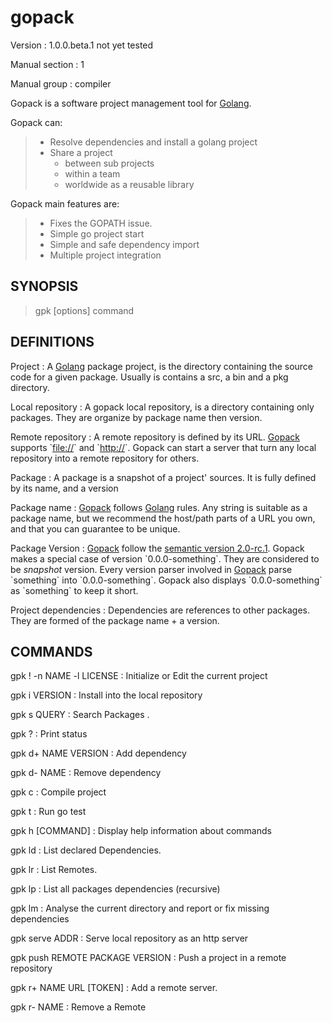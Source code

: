 gopack
===

Version
:   1.0.0.beta.1 not yet tested

Manual section
:   1

Manual group
:   compiler

Gopack is a software project management tool for
[Golang](http://golang.org).

Gopack can:

> -   Resolve dependencies and install a golang project
> -   Share a project
>     -   between sub projects
>     -   within a team
>     -   worldwide as a reusable library
>
Gopack main features are:

> -   Fixes the GOPATH issue.
> -   Simple go project start
> -   Simple and safe dependency import
> -   Multiple project integration

SYNOPSIS
--------

> gpk [options] command

DEFINITIONS
-----------

Project
:   A [Golang](http://golang.org) package project, is the directory
    containing the source code for a given package. Usually is contains
    a src, a bin and a pkg directory.

Local repository
:   A gopack local repository, is a directory containing only packages.
    They are organize by package name then version.

Remote repository
:   A remote repository is defined by its URL.
    [Gopack](http://gpk.ericaro.net) supports \`[file://](file://)\` and
    \`[http://](http://)\`. Gopack can start a server that turn any
    local repository into a remote repository for others.

Package
:   A package is a snapshot of a project' sources. It is fully defined
    by its name, and a version

Package name
:   [Gopack](http://gpk.ericaro.net) follows [Golang](http://golang.org)
    rules. Any string is suitable as a package name, but we recommend
    the host/path parts of a URL you own, and that you can guarantee to
    be unique.

Package Version
:   [Gopack](http://gpk.ericaro.net) follow the [semantic version
    2.0-rc.1](Semver_). Gopack makes a special case of version
    \`0.0.0-something\`. They are considered to be *snapshot* version.
    Every version parser involved in [Gopack](http://gpk.ericaro.net)
    parse \`something\` into \`0.0.0-something\`. Gopack also displays
    \`0.0.0-something\` as \`something\` to keep it short.

Project dependencies
:   Dependencies are references to other packages. They are formed of
    the package name + a version.

COMMANDS
--------

gpk ! -n NAME -l LICENSE
:   Initialize or Edit the current project

gpk i VERSION
:   Install into the local repository

gpk s QUERY
:   Search Packages .

gpk ?
:   Print status

gpk d+ NAME VERSION
:   Add dependency

gpk d- NAME
:   Remove dependency

gpk c
:   Compile project

gpk t
:   Run go test

gpk h [COMMAND]
:   Display help information about commands

gpk ld
:   List declared Dependencies.

gpk lr
:   List Remotes.

gpk lp
:   List all packages dependencies (recursive)

gpk lm
:   Analyse the current directory and report or fix missing dependencies

gpk serve ADDR
:   Serve local repository as an http server

gpk push REMOTE PACKAGE VERSION
:   Push a project in a remote repository

gpk r+ NAME URL [TOKEN]
:   Add a remote server.

gpk r- NAME
:   Remove a Remote


